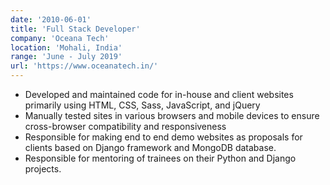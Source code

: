 ```yaml
---
date: '2010-06-01'
title: 'Full Stack Developer'
company: 'Oceana Tech'
location: 'Mohali, India'
range: 'June - July 2019'
url: 'https://www.oceanatech.in/'
---
```


- Developed and maintained code for in-house and client websites primarily using HTML, CSS, Sass, JavaScript, and jQuery
- Manually tested sites in various browsers and mobile devices to ensure cross-browser compatibility and responsiveness
- Responsible for making end to end demo websites as proposals for clients based on Django framework and MongoDB database.
- Responsible for mentoring of trainees on their Python and Django projects.